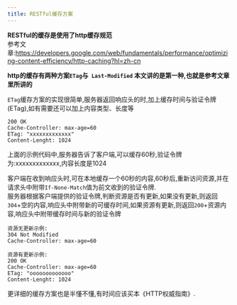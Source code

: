 ```yaml
---
title: RESTful缓存方案
---
```


**RESTful的缓存是使用了http缓存规范**  
参考文章:https://developers.google.com/web/fundamentals/performance/optimizing-content-efficiency/http-caching?hl=zh-cn 

<!--more-->  

**http的缓存有两种方案`ETag`与` Last-Modified` 本文讲的是第一种,也就是参考文章里所讲的**  

`ETag`缓存方案的实现很简单,服务器返回响应头的时,加上缓存时间与验证令牌(ETag),如有需要还可以加上内容类型、长度等
```
200 OK
Cache-Controller: max-age=60
ETag: "xxxxxxxxxxxxx"
Content-Lenght: 1024
```
上面的示例代码中,服务器告诉了客户端,可以缓存60秒,验证令牌为:xxxxxxxxxxxxx,内容长度是1024  

客户端在收到响应头时,可在本地缓存一个60秒的内容,60秒后,重新访问资源,并在请求头中附带`If-None-Match`值为前文收到的验证令牌.  
服务器根据客户端提供的验证令牌,判断资源是否有更新,如果没有更新,则返回`304`+空的内容,响应头中附带新的可缓存时间,如果资源有更新,则返回`200`+资源内容,响应头中附带缓存时间与新的验证令牌  
```
资源无更新示例:
304 Not Modified
Cache-Controller: max-age=60

资源有更新示例:
200 OK
Cache-Controller: max-age=60
ETag: "ooooooooooooo"
Content-Lenght: 1024
```

更详细的缓存方案也是半懂不懂,有时间应该买本《HTTP权威指南》.